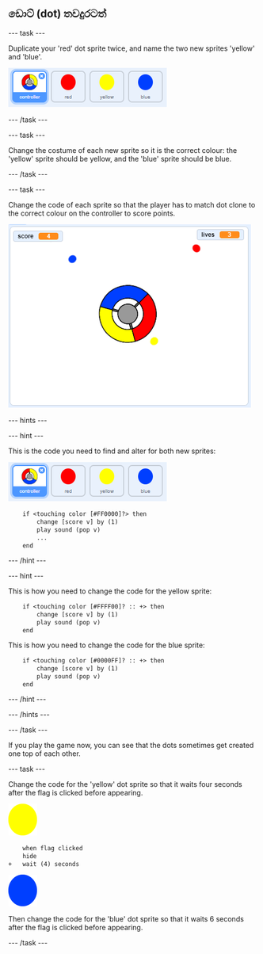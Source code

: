 ## ඩොට් (dot) තවදුරටත්

\--- task \---

Duplicate your 'red' dot sprite twice, and name the two new sprites 'yellow' and 'blue'.

![screenshot](images/dots-more-dots.png)

\--- /task \---

\--- task \---

Change the costume of each new sprite so it is the correct colour: the 'yellow' sprite should be yellow, and the 'blue' sprite should be blue.

\--- /task \---

\--- task \---

Change the code of each sprite so that the player has to match dot clone to the correct colour on the controller to score points.

![screenshot](images/dots-all-test.png)

\--- hints \---

\--- hint \---

This is the code you need to find and alter for both new sprites:

![screenshot](images/dots-more-dots.png)

```blocks3
    if <touching color [#FF0000]?> then
        change [score v] by (1)
        play sound (pop v)
        ...
    end
```

\--- /hint \---

\--- hint \---

This is how you need to change the code for the yellow sprite:

```blocks3
    if <touching color [#FFFF00]? :: +> then
        change [score v] by (1)
        play sound (pop v)
    end
```

This is how you need to change the code for the blue sprite:

```blocks3
    if <touching color [#0000FF]? :: +> then
        change [score v] by (1)
        play sound (pop v)
    end
```

\--- /hint \---

\--- /hints \---

\--- /task \---

If you play the game now, you can see that the dots sometimes get created one top of each other.

\--- task \---

Change the code for the 'yellow' dot sprite so that it waits four seconds after the flag is clicked before appearing.

![Yellow dot](images/yellow-sprite.png)

```blocks3
    when flag clicked
    hide
+   wait (4) seconds
```

![Blue dot](images/blue-sprite.png)

Then change the code for the 'blue' dot sprite so that it waits 6 seconds after the flag is clicked before appearing.

\--- /task \---